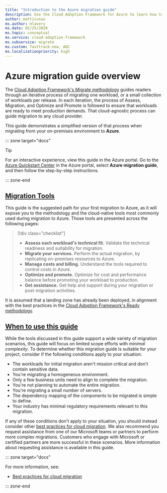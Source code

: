 ```yaml
---
title: "Introduction to the Azure migration guide"
description: Use the Cloud Adoption Framework for Azure to learn how to effectively migrate your organization's services to Azure.
author: matticusau
ms.author: mlavery
ms.date: 02/25/2020
ms.topic: conceptual
ms.service: cloud-adoption-framework
ms.subservice: migrate
ms.custom: fasttrack-new, AQC
ms.localizationpriority: high
---
```


# Azure migration guide overview

The [Cloud Adoption Framework's Migrate methodology](../index.md) guides readers through an iterative process of migrating one workload, or a small collection of workloads per release. In each iteration, the process of Assess, Migration, and Optimize and Promote is followed to ensure that workloads are ready to meet production demands. That cloud-agnostic process can guide migration to any cloud provider.

This guide demonstrates a simplified version of that process when migrating from your on-premises environment to **Azure**.

::: zone target="docs"

> [!TIP]
> For an interactive experience, view this guide in the Azure portal. Go to the [Azure Quickstart Center](https://portal.azure.com/?feature.quickstart=true#blade/Microsoft_Azure_Resources/QuickstartCenterBlade) in the Azure portal, select **Azure migration guide**, and then follow the step-by-step instructions.

::: zone-end

## [Migration Tools](#tab/MigrationTools)

This guide is the suggested path for your first migration to Azure, as it will expose you to the methodology and the cloud-native tools most commonly used during migration to Azure. Those tools are presented across the following pages:

> [!div class="checklist"]
>
> - **Assess each workload's technical fit.** Validate the technical readiness and suitability for migration.
> - **Migrate your services.** Perform the actual migration, by replicating on-premises resources to Azure.
> - **Manage costs and billing.** Understand the tools required to control costs in Azure.
> - **Optimize and promote.** Optimize for cost and performance balance before promoting your workload to production.
> - **Get assistance.** Get help and support during your migration or post-migration activities.

It is assumed that a landing zone has already been deployed, in alignment with the best practices in the [Cloud Adoption Framework's Ready methodology](../../ready/index.md).

## [When to use this guide](#tab/WhenToUseThisGuide)

While the tools discussed in this guide support a wide variety of migration scenarios, this guide will focus on limited scope efforts with _minimal complexity_. To determine whether this migration guide is suitable for your project, consider if the following conditions apply to your situation:

- The workloads for initial migration aren't mission critical and don't contain sensitive data.
- You're migrating a homogeneous environment.
- Only a few business units need to align to complete the migration.
- You're not planning to automate the entire migration.
- You're migrating a small number of servers.
- The dependency mapping of the components to be migrated is simple to define.
- Your industry has minimal regulatory requirements relevant to this migration.

If any of these conditions don't apply to your situation, you should instead consider other [best practices for cloud migration](../azure-best-practices/index.md). We also recommend you request assistance from one of our Microsoft teams or partners to perform more complex migrations. Customers who engage with Microsoft or certified partners are more successful in these scenarios. More information about requesting assistance is available in this guide.

::: zone target="docs"

For more information, see:

- [Best practices for cloud migration](../azure-best-practices/index.md)

::: zone-end
